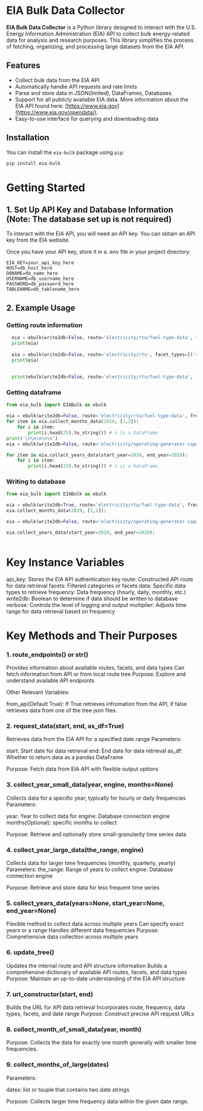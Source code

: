 # EIA Bulk Data Collector

**EIA Bulk Data Collector** is a Python library designed to interact with the U.S. Energy Information Administration (EIA) API to collect bulk energy-related data for analysis and research purposes. This library simplifies the process of fetching, organizing, and processing large datasets from the EIA API.

## Features

- Collect bulk data from the EIA API
- Automatically handle API requests and rate limits
- Parse and store data in JSON(limited), DataFrames, Databases.
- Support for all publicly available EIA data. More information about the EIA API found here: [https://www.eia.gov](https://www.eia.gov/opendata/).
- Easy-to-use interface for querying and downloading data

## Installation

You can install the `eia-bulk` package using `pip`:

```bash
pip install eia-bulk
```
# Getting Started
## 1. Set Up API Key and Database Information (Note: The database set up is not required)

To interact with the EIA API, you will need an API key. You can obtain an API key from the EIA website.

Once you have your API key, store it in a .env file in your project directory:
```make
EIA_KEY=your_api_key_here
HOST=db_host_here 
DBNAME=db_name_here
USERNAME=db_username_here
PASSWORD=db_password_here
TABLENAME=db_tablename_here
```
## 2. Example Usage
  ### Getting route information
```python
  eia = ebulk(write2db=False, route='electricity/rto/fuel-type-data', from_api=True, verbose=2)
  print(eia)
  
  eia = ebulk(write2db=False, route='electricity/rto', facet_types=[('respondent', 'US48')], frequency='hourly', data_types=['value'], override=True, verbose=2, from_api=False)
  print(eia)
  
  
  print(ebulk(write2db=False, route='electricity/rto/fuel-type-data', facet_types=[('respondent', 'US48')], frequency='hourly', data_types=['value'], override=True, verbose=2, from_api=False).route_endpoints())
```
### Getting dataframe
``` python
from eia_bulk import EIABulk as ebulk

eia = ebulk(write2db=False, route='electricity/rto/fuel-type-data', frequency='hourly', facet_types = ('respondent', 'US48'), data_types='value', override=True, verbose=2, multiplier=1/5)
for item in eia.collect_months_data(2019, [1,2]):
    for i in item:
        print(i.head(25).to_string()) # i is a DataFrame
print('\n\n\n\n\n')
eia = ebulk(write2db=False, route='electricity/operating-generator-capacity', facet_types=[('balancing_authority_code', 'CPLE'),('balancing_authority_code', 'AEC')], data_types=['nameplate-capacity-mw'], override=True, verbose=0, multiplier=4)

for item in eia.collect_years_data(start_year=2019, end_year=2020):
    for i in item:
        print(i.head(25).to_string()) # i is a DataFrame
```
### Writing to database
```python
from eia_bulk import EIABulk as ebulk

eia = ebulk(write2db=True, route='electricity/rto/fuel-type-data', frequency='hourly', facet_types = ('respondent', 'US48'), data_types='value', override=True, verbose=2, multiplier=1/5)
eia.collect_months_data(2019, [1,2]):

eia = ebulk(write2db=False, route='electricity/operating-generator-capacity', facet_types=[('balancing_authority_code', 'CPLE'),('balancing_authority_code', 'AEC')], data_types=['nameplate-capacity-mw'], override=True, verbose=0, multiplier=4)

eia.collect_years_data(start_year=2019, end_year=2020):
   
```
# Key Instance Variables

api_key: Stores the EIA API authentication key
route: Constructed API route for data retrieval
facets: Filtered categories or facets
data: Specific data types to retrieve
frequency: Data frequency (hourly, daily, monthly, etc.)
write2db: Boolean to determine if data should be written to database
verbose: Controls the level of logging and output
multiplier: Adjusts time range for data retrieval based on frequency

# Key Methods and Their Purposes
### 1. route_endpoints() or __str__()

Provides information about available routes, facets, and data types
Can fetch information from API or from local route tree
Purpose: Explore and understand available API endpoints

Other Relevant Variables: 

from_api(Default True): If True retrieves infromation from the API, if false retrieves data from one of the tree json files.


### 2. request_data(start, end, as_df=True)

Retrieves data from the EIA API for a specified date range
Parameters:

start: Start date for data retrieval
end: End date for data retrieval
as_df: Whether to return data as a pandas DataFrame

Purpose: Fetch data from EIA API with flexible output options


### 3. collect_year_small_data(year, engine, months=None)

Collects data for a specific year, typically for hourly or daily frequencies
Parameters:

year: Year to collect data for
engine: Database connection engine
months(Optional): specific months to collect

Purpose: Retrieve and optionally store small-granularity time series data


### 4. collect_year_large_data(the_range, engine)

Collects data for larger time frequencies (monthly, quarterly, yearly)
Parameters:
the_range: Range of years to collect
engine: Database connection engine

Purpose: Retrieve and store data for less frequent time series


### 5. collect_years_data(years=None, start_year=None, end_year=None)

Flexible method to collect data across multiple years
Can specify exact years or a range
Handles different data frequencies
Purpose: Comprehensive data collection across multiple years


### 6. update_tree()

Updates the internal route and API structure information
Builds a comprehensive dictionary of available API routes, facets, and data types
Purpose: Maintain an up-to-date understanding of the EIA API structure


### 7. url_constructor(start, end)

Builds the URL for API data retrieval
Incorporates route, frequency, data types, facets, and date range
Purpose: Construct precise API request URLs

### 8. collect_month_of_small_data(year, month)

Purpose: Collects the data for exactly one month generally with smaller time frequencies.

### 9. collect_months_of_large(dates)

Parameters:

dates: list or touple that contains two date strings 

Purpose: Collects larger time frequency data within the given date range.
